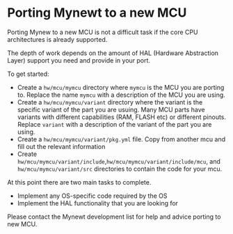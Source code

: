 # Porting Mynewt to a new MCU

Porting Mynew to a new MCU is not a difficult task if the core CPU architectures is already supported.

The depth of work depends on the amount of HAL (Hardware Abstraction Layer) support you need and provide in your port.

To get started:

* Create a `hw/mcu/mymcu` directory where `mymcu` is the MCU you are porting to. Replace the name `mymcu` with a description of the MCU you are using.
* Create a `hw/mcu/mymcu/variant` directory where the variant is the specific variant of the part you are usuing.  Many MCU parts have variants with different capabilities (RAM, FLASH etc) or different pinouts.  Replace `variant` with a description of the variant of the part you are using.
* Create a `hw/mcu/mymcu/variant/pkg.yml` file.  Copy from another mcu and fill out the relevant information
* Create  `hw/mcu/mymcu/variant/include`,`hw/mcu/mymcu/variant/include/mcu`, and 
`hw/mcu/mymcu/variant/src` directories to contain the code for your mcu.


At this point there are two main tasks to complete.

* Implement any OS-specific code required by the OS
* Implement the HAL functionality that you are looking for

Please contact the Mynewt development list for help and advice porting to new MCU.

